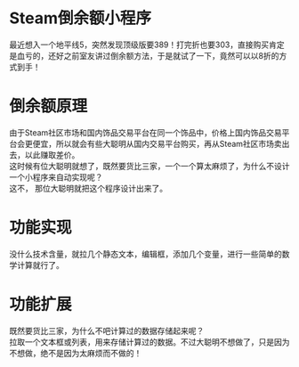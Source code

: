 # Steam倒余额小程序
最近想入一个地平线5，突然发现顶级版要389！打完折也要303，直接购买肯定是血亏的，还好之前室友讲过倒余额方法，于是就试了一下，竟然可以以8折的方式到手！
# 倒余额原理
由于Steam社区市场和国内饰品交易平台在同一个饰品中，价格上国内饰品交易平台会更便宜，所以就会有些大聪明从国内交易平台购买，再从Steam社区市场卖出去，以此赚取差价。  
这时候有位大聪明就想了，既然要货比三家，一个一个算太麻烦了，为什么不设计一个小程序来自动实现呢？  
这不， 那位大聪明就把这个程序设计出来了。
# 功能实现
没什么技术含量，就拉几个静态文本，编辑框，添加几个变量，进行一些简单的数学计算就行了。
# 功能扩展
既然要货比三家，为什么不吧计算过的数据存储起来呢？  
拉取一个文本框或列表，用来存储计算过的数据。不过大聪明不想做了，只是因为不想做，绝不是因为太麻烦而不做的！
